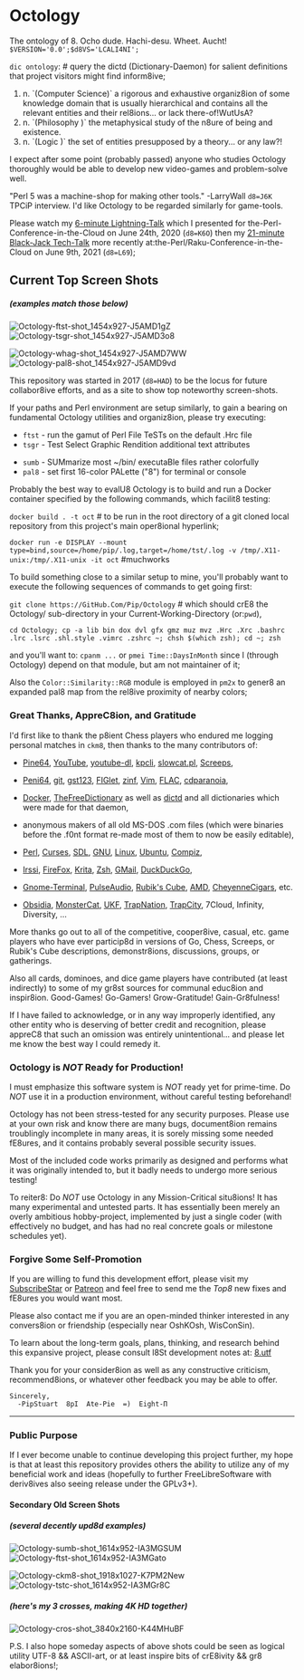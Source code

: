 #    Octology
 The ontology of 8. Ocho dude. Hachi-desu. Wheet. Aucht! `$VERSION='0.0';$d8VS='LCALI4NI';`
<!-- just dropped f0n stRt in2 dvl/t8/tst 4 l8r doing 10-digit USA 3-AreaCode 3-PreFix 3-SufFix + 1 0..9 "bin" 2 B64-ify any triplet as pair-o-chrz wi XX-YY+ZZ0-9 Y0H0hohoe, proper garden tools Victoria, Patricia, && Deanna? Tweeted me in last 2 Dayz. Hmmm.  ;)  =P  <3 -->

<!-- suck my fscking: !!!d8!=!LBD!  ;)  -PipStuPid (git) ... err, PlaySt8ionPortable 4 DeathJr. with RicoChet && pOt8O; -->
`dic ontology`:  # query the dictd (Dictionary-Daemon) for salient definitions that project visitors might find inform8ive;

<ol><li>n. `(Computer Science)` a rigorous and exhaustive organiz8ion of some knowledge domain that is usually hierarchical
      and contains all the relevant entities and their rel8ions... or lack there-of!WutUsA?</li>
    <li>n. `(Philosophy      )` the metaphysical study of the n8ure of being and existence.</li>
    <li>n. `(Logic           )` the set of entities presupposed by a theory... or any law?!</li>
</ol>

I expect after some point (probably passed) anyone who studies Octology thoroughly would be able to develop new video-games and problem-solve well.

"Perl 5 was a machine-shop for making other tools." -LarryWall `d8=J6K` TPCiP interview. I'd like Octology to be regarded similarly for game-tools.

Please watch my [6-minute Lightning-Talk](https://YouTu.be/Oul8KrS7TQk) which I presented for the-Perl-Conference-in-the-Cloud on June 24th, 2020 (`d8=K6O`)
 then my [21-minute Black-Jack Tech-Talk](https://YouTu.be/FgS6IXq-xVE) more recently at:the-Perl/Raku-Conference-in-the-Cloud on June  9th, 2021 (`d8=L69`);

<!-- # Hopefully I won't remain off-line for too long && won't need to try to explain my potential absence with these drafted details below here. We'll see;
On August 24th, 2021 (`d8=L8O`) my old NetGear Cable-Modem/Router stopped working. This stranded me basically Off8Line at home (with only GalaxyS8 phone on).
I've attempted to obtain and setup a replacement without success so far, and now it's September and I'm not sure how or when I'll become able to re-connect.

This may be my last upd8 for probably quite a while ahead, since only Wolf values what I do. I can barely afford to maintain computers at home anymore.
Ken, Chun, and Akuma won't boot. Ryu and Oni languish. I hoped Octology would make waves, but it hasn't. I've done what I could, but may be done!  =( ; -->

<!-- even though of course originally above command && below screen shot lists were each Top8, they're now more focused on just most public Top6 or 4 ; -->
## Current Top Screen Shots
##### (*examples match those below*)
![Octology-ftst-shot_1454x927-J5AMD1gZ](https://github.com/pip/Octology/raw/master/gfx/sho/Octology-ftst-shot_1454x927-J5AMD1gZ.png "Octology-ftst-J5AMD1gZ")
![Octology-tsgr-shot_1454x927-J5AMD3o8](https://github.com/pip/Octology/raw/master/gfx/sho/Octology-tsgr-shot_1454x927-J5AMD3o8.png "Octology-tsgr-J5AMD3o8")
<!--![Octology-sumb-shot_1614x952-IA3MGSUM](https://github.com/pip/Octology/raw/master/gfx/sho/Octology-sumb-shot_1614x952-IA3MGSUM.png "Octology-sumb-IA3MGSUM")
![Octology-tstn-shot_1614x952-HC8L7J3A](https://github.com/pip/Octology/raw/master/gfx/sho/Octology-tstn-shot_1614x952-HC8L7J3A.png "Octology-tstn-HC8L7J3A")
![Octology-8plc-shot_1454x977-I9MM6MMI](https://github.com/pip/Octology/raw/master/gfx/sho/Octology-8plc-shot_1454x977-I9MM6MMI.png "Octology-8plc-I9MM6MMI")-->
<!--[Octology-reph-shot_1614x952-I8RM8qV8](https://github.com/pip/Octology/raw/master/gfx/sho/Octology-reph-shot_1614x952-I8RM8qV8.png "Octo-reph-I8RM8qV8")-->

![Octology-whag-shot_1454x927-J5AMD7WW](https://github.com/pip/Octology/raw/master/gfx/sho/Octology-whag-shot_1454x927-J5AMD7WW.png "Octology-whag-J5AMD7WW")
![Octology-pal8-shot_1454x927-J5AMD9vd](https://github.com/pip/Octology/raw/master/gfx/sho/Octology-pal8-shot_1454x927-J5AMD9vd.png "Octology-pal8-J5AMD9vd")
<!--![Octology-gnp8-shot_1614x902-HBBLKDgD](https://github.com/pip/Octology/raw/master/gfx/sho/Octology-gnp8-shot_1614x902-HBBLKDgD.png "Octology-gnp8-HBBLKDgD")
![Octology-g3Ob-shot_1614x952-I8QMCFLC](https://github.com/pip/Octology/raw/master/gfx/sho/Octology-g3Ob-shot_1614x952-I8QMCFLC.png "Octology-g3Ob-I8QMCFLC")
![Octology-calN-shot_1294x914-I46MK8B8](https://github.com/pip/Octology/raw/master/gfx/sho/Octology-calN-shot_1294x914-I46MK8B8.png "Octology-calN-I46MK8B8")-->
<!-- show  tstc short after lsd8 ~ && reso spec HD pre Pi color greps elabor8 aliases,fully amidst reph new crystal clarity layers of some transparency now;-->

This repository was started in 2017 (`d8=HAD`) to be the locus for future collabor8ive efforts, and as a site to show top noteworthy screen-shots.

If your paths and Perl environment are setup similarly, to gain a bearing on fundamental Octology utilities and organiz8ion, please try executing:

 * `ftst` - run the gamut of Perl File TeSTs on the default .Hrc file
 * `tsgr` - Test Select Graphic Rendition additional text attributes
<!--
 * `tstn ` - TeST Navig8ion of A-Star algorithm in Screeps 50x50 maps
 * `tstc ` - TeST c8 Col8 color8ion classic representation progression-->
<!-- * `tsgr` - Test Select Graphic Rendition additional text attributes
 * `wh auu acs ai g grp psag pe` - show a basic colored list of very useful GNU/Linux aliases-->

 * `sumb` - SUMmarize most ~/bin/ executaBle files rather colorfully
 * `pal8` - set first 16-color PALette ("8") for terminal or console
<!-- * `gnp8 ` - GeNerate a complete Pal8 mapping of b64 into 256-colors
 * `calN ` - display a CALeNdar of the colored d8-based recent Years-->
<!-- * `lodH ` - LOaD ~/.Hrc d8a-file to parse and print colorized fields-->

Probably the best way to evalU8 Octology is to build and run a Docker container specified by the following commands, which facilit8 testing:

  `docker build . -t oct`  # to be run in the root directory of a git cloned local repository from this project's main oper8ional hyperlink;

  `docker run -e DISPLAY --mount type=bind,source=/home/pip/.log,target=/home/tst/.log -v /tmp/.X11-unix:/tmp/.X11-unix -it oct`  #muchworks

To build something close to a similar setup to mine, you'll probably want to execute the following sequences of commands to get going first:

  `git clone https://GitHub.Com/Pip/Octology`  # which should crE8 the Octology/ sub-directory in your Current-Working-Directory (or:`pwd`),

  `cd Octology; cp -a lib bin dox dvl gfx gmz muz mvz .Hrc .Xrc .bashrc .lrc .lsrc .shl.style .vimrc .zshrc ~; chsh $(which zsh); cd ~; zsh`

  and you'll want to: `cpanm ...` or `pmei Time::DaysInMonth` since I (through Octology) depend on that module, but am not maintainer of it;

  Also the `Color::Similarity::RGB` module is employed in `pm2x` to gener8 an expanded pal8 map from the rel8ive proximity of nearby colors;

### Great Thanks, AppreC8ion, and Gratitude
I'd first like to thank the p8ient Chess players who endured me logging personal matches in `ckm8`, then thanks to the many contributors of:

  * [Pine64](https://pine64.org), [YouTube](https://youtu.be), [youtube-dl](https://youtube-dl.org), [kpcli](https://kpcli.sourceforge.net),
  [slowcat.pl](http://artscene.textfiles.com/viewers/linux/slowcat.pl), [Screeps](https://screeps.com),

  * [Peni64](https://peni64.org), [git](https://git-scm.com), [gst123](https://github.com/swesterfeld/gst123), [FIGlet](http://www.figlet.org),
  [zinf](http://zinf.org), [Vim](https://www.vim.org), [FLAC](https://xiph.org/flac), [cdparanoia](https://xiph.org/paranoia),

  * [Docker](https://hub.docker.com), [TheFreeDictionary](https://thefreedictionary.com) as well as
  [dictd](https://en.wikipedia.org/wiki/DICT) and all dictionaries which were made for that daemon,

  * anonymous makers of all old MS-DOS .com files (which were binaries before the .f0nt format re-made most of them to now be easily editable),

  * [Perl](https://www.perl.org), [Curses](https://metacpan.org/pod/Curses), [SDL](https://libsdl.org), [GNU](https://gnu.org),
  [Linux](https://www.kernel.org), [Ubuntu](https://ubuntu.com), [Compiz](http://www.compiz.org),

  * [Irssi](https://irssi.org), [FireFox](https://www.mozilla.org/en-US/firefox), [Krita](https://krita.org/en),
  [Zsh](https://www.zsh.org), [GMail](https://gmail.com), [DuckDuckGo](https://duckduckgo.com),

  * [Gnome-Terminal](https://wiki.gnome.org/Apps/Terminal), [PulseAudio](https://www.freedesktop.org/wiki/Software/PulseAudio),
  [Rubik's Cube](https://www.rubiks.com), [AMD](https://www.amd.com/en), [CheyenneCigars](https://CheyenneCigars.Com), etc.

  * [Obsidia](https://www.youtube.com/user/ObsidiaMedia), [MonsterCat](https://youtube.com/user/MonstercatMedia), [UKF](https://youtube.com/user/UKFDubstep),
  [TrapNation](https://www.youtube.com/user/AllTrapNation), [TrapCity](https://youtube.com/user/OfficialTrapCity), 7Cloud, Infinity, Diversity, ...

More thanks go out to all of the competitive, cooper8ive, casual, etc. game players who have ever particip8d in versions of Go, Chess, Screeps, or Rubik's Cube
  descriptions, demonstr8ions, discussions, groups, or gatherings.

Also all cards, dominoes, and dice game players have contributed (at least indirectly) to some of my gr8st sources for communal educ8ion and inspir8ion.
  Good-Games! Go-Gamers! Grow-Gratitude! Gain-Gr8fulness!

If I have failed to acknowledge, or in any way improperly identified, any other entity who is deserving of better credit and recognition, please appreC8
  that such an omission was entirely unintentional... and please let me know the best way I could remedy it.

### Octology is *NOT* Ready for Production!

I must emphasize this software system is *NOT* ready yet for prime-time. Do *NOT* use it in a production environment, without careful testing beforehand!

Octology has not been stress-tested for any security purposes. Please use at your own risk and know there are many bugs, document8ion remains troublingly
  incomplete in many areas, it is sorely missing some needed fE8ures, and it contains probably several possible security issues.

Most of the included code works primarily as designed and performs what it was originally intended to, but it badly needs to undergo more serious testing!

To reiter8: Do *NOT* use Octology in any Mission-Critical situ8ions! It has many experimental and untested parts. It has essentially been merely an overly
  ambitious hobby-project, implemented by just a single coder (with effectively no budget, and has had no real concrete goals or milestone schedules yet).

### Forgive Some Self-Promotion
If you are willing to fund this development effort, please visit my [SubscribeStar](https://SubscribeStar.Com/Pip "Pip's Octology SubscribeStar Page")
  or                                                                      [Patreon](https://patreon.com/PipStuart "Pip's Octology Patreon       Page")
  and feel free to send me the *Top8* new fixes and fE8ures you would want most.

Please also contact me if you are an open-minded thinker interested in any convers8ion or friendship (especially near OshKOsh, WisConSin).

To learn about the long-term goals, plans, thinking, and research behind this expansive project, please consult l8St development notes at:
  [8.utf](https://github.com/pip/Octology/blob/master/dox/2du/8.utf "dox/2du/8.utf")

Thank you for your consider8ion as well as any constructive criticism, recommend8ions, or whatever other feedback you may be able to offer.
```
Sincerely,
  -PipStuart  8pI  Ate-Pie  =)  Eight-Π
```
---
### Public Purpose
If I ever become unable to continue developing this project further, my hope is that at least this repository provides others the ability to
  utilize any of my beneficial work and ideas (hopefully to further FreeLibreSoftware with deriv8ives also seeing release under the GPLv3+).

#### Secondary Old Screen Shots
##### (*several decently upd8d examples*)
<!--![Octology-8trm-shot_1280x800-IA3MHsum](https://github.com/pip/Octology/raw/master/gfx/sho/Octology-8trm-shot_1280x800-IA3MHsum.png "Octology-8trm-IA3MHsum")
![Octology-8trm-shot_1280x800-HBBLK762](https://github.com/pip/Octology/raw/master/gfx/sho/Octology-8trm-shot_1280x800-HBBLK762.png "Octology-8trm-HBBLK762")-->
![Octology-sumb-shot_1614x952-IA3MGSUM](https://github.com/pip/Octology/raw/master/gfx/sho/Octology-sumb-shot_1614x952-IA3MGSUM.png "Octology-sumb-IA3MGSUM")
![Octology-ftst-shot_1614x952-IA3MGato](https://github.com/pip/Octology/raw/master/gfx/sho/Octology-ftst-shot_1614x952-IA3MGato.png "Octology-ftst-IA3MGato")

![Octology-ckm8-shot_1918x1027-K7PM2New](https://github.com/pip/Octology/raw/master/gfx/sho/Octology-ckm8-shot_1918x1027-K7PM2New.png "Octology-ckm8-K7PM2New")
![Octology-tstc-shot_1614x952-IA3MGr8C](https://github.com/pip/Octology/raw/master/gfx/sho/Octology-tstc-shot_1614x952-IA3MGr8C.png "Octology-tstc-IA3MGr8C")
<!--![Octology-dic8-shot_1614x902-HAOM900M](https://github.com/pip/Octology/raw/master/gfx/sho/Octology-dic8-shot_1614x902-HAOM900M.png "Octology-dic8-HAOM900M")-->

<!-- (*here's my 3 screens, almost to 4K HD*)
![Octology-3Obs-shot_5760x1080-I9HMG3Ob](https://github.com/pip/Octology/raw/master/gfx/sho/Octology-3Obs-shot_5760x1080-I9HMG3Ob.png "Octology-3Obs-I9HMG3Ob")
  -->
##### (*here's my 3 crosses, making 4K HD together*)
![Octology-cros-shot_3840x2160-K44MHuBF](https://github.com/pip/Octology/raw/master/gfx/sho/Octology-cros-shot_3840x2160-K44MHuBF.png "Octology-cros-K44MHuBF")

P.S. I also hope someday aspects of above shots could be seen as logical utility UTF-8 && ASCII-art, or at least inspire bits of crE8ivity && gr8 elabor8ions!;
